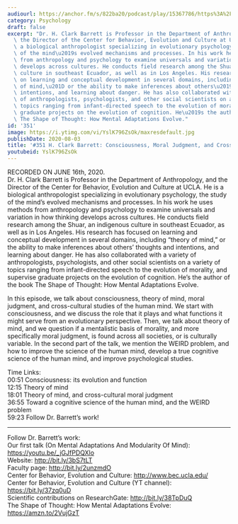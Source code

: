 ```yaml
---
audiourl: https://anchor.fm/s/822ba20/podcast/play/15367786/https%3A%2F%2Fd3ctxlq1ktw2nl.cloudfront.net%2Fproduction%2F2020-5-18%2F83331946-44100-2-fe042138537d6.m4a
category: Psychology
draft: false
excerpt: "Dr. H. Clark Barrett is Professor in the Department of Anthropology, and\
  \ the Director of the Center for Behavior, Evolution and Culture at UCLA. He is\
  \ a biological anthropologist specializing in evolutionary psychology, the study\
  \ of the mind\u2019s evolved mechanisms and processes. In his work he uses methods\
  \ from anthropology and psychology to examine universals and variation in how thinking\
  \ develops across cultures. He conducts field research among the Shuar, an indigenous\
  \ culture in southeast Ecuador, as well as in Los Angeles. His research has focused\
  \ on learning and conceptual development in several domains, including \u201Ctheory\
  \ of mind,\u201D or the ability to make inferences about others\u2019 thoughts and\
  \ intentions, and learning about danger. He has also collaborated with a variety\
  \ of anthropologists, psychologists, and other social scientists on a variety of\
  \ topics ranging from infant-directed speech to the evolution of morality, and supervise\
  \ graduate projects on the evolution of cognition. He\u2019s the author of the book\
  \ The Shape of Thought: How Mental Adaptations Evolve."
id: '351'
image: https://i.ytimg.com/vi/YslK796ZsOk/maxresdefault.jpg
publishDate: 2020-08-03
title: '#351 H. Clark Barrett: Consciousness, Moral Judgment, and Cross-cultural Studies'
youtubeid: YslK796ZsOk
---
```

<div class="timelinks">

RECORDED ON JUNE 16th, 2020.  
Dr. H. Clark Barrett is Professor in the Department of Anthropology, and the Director of the Center for Behavior, Evolution and Culture at UCLA. He is a biological anthropologist specializing in evolutionary psychology, the study of the mind’s evolved mechanisms and processes. In his work he uses methods from anthropology and psychology to examine universals and variation in how thinking develops across cultures. He conducts field research among the Shuar, an indigenous culture in southeast Ecuador, as well as in Los Angeles. His research has focused on learning and conceptual development in several domains, including “theory of mind,” or the ability to make inferences about others’ thoughts and intentions, and learning about danger. He has also collaborated with a variety of anthropologists, psychologists, and other social scientists on a variety of topics ranging from infant-directed speech to the evolution of morality, and supervise graduate projects on the evolution of cognition. He’s the author of the book The Shape of Thought: How Mental Adaptations Evolve.

In this episode, we talk about consciousness, theory of mind, moral judgment, and cross-cultural studies of the human mind. We start with consciousness, and we discuss the role that it plays and what functions it might serve from an evolutionary perspective. Then, we talk about theory of mind, and we question if a mentalistic basis of morality, and more specifically moral judgment, is found across all societies, or is culturally variable. In the second part of the talk, we mention the WEIRD problem, and how to improve the science of the human mind, develop a true cognitive science of the human mind, and improve psychological studies.

Time Links:  
<time>00:51</time> Consciousness: its evolution and function  
<time>12:15</time> Theory of mind  
<time>18:01</time> Theory of mind, and cross-cultural moral judgment  
<time>36:55</time> Toward a cognitive science of the human mind, and the WEIRD problem  
<time>59:23</time> Follow Dr. Barrett’s work!

---

Follow Dr. Barrett’s work:  
Our first talk (On Mental Adaptations And Modularity Of Mind): https://youtu.be/_jGJfPDQXlo  
Website: http://bit.ly/3bS7tLT  
Faculty page: http://bit.ly/2unzmdO  
Center for Behavior, Evolution and Culture: http://www.bec.ucla.edu/  
Center for Behavior, Evolution and Culture (YT channel): https://bit.ly/37zq0uD  
Scientific contributions on ResearchGate: http://bit.ly/38TpDuQ  
The Shape of Thought: How Mental Adaptations Evolve: https://amzn.to/2VujGzT
</div>

